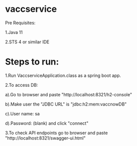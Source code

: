 # vaccservice

Pre Requisites:

1.Java 11

2.STS 4 or similar IDE



# Steps to run:
1.Run VaccserviceApplication.class as a spring boot app.

2.To access DB:

   a).Go to browser and paste "http://localhost:8321/h2-console"
   
   b).Make user the "JDBC URL" is "jdbc:h2:mem:vaccnowDB"
   
   c).User name: sa
   
   d).Password: (blank) and click "connect"
   
3.To check API endpoints go to browser and paste "http://localhost:8321/swagger-ui.html"
